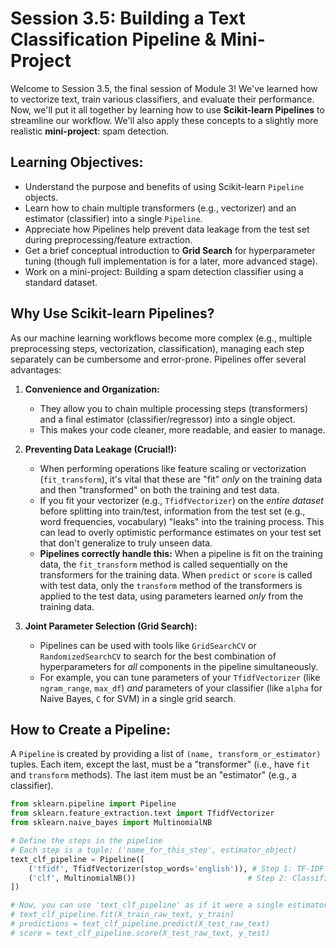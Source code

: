 # Session 3.5: Building a Text Classification Pipeline & Mini-Project

Welcome to Session 3.5, the final session of Module 3! We've learned how to vectorize text, train various classifiers, and evaluate their performance. Now, we'll put it all together by learning how to use **Scikit-learn Pipelines** to streamline our workflow. We'll also apply these concepts to a slightly more realistic **mini-project**: spam detection.

## Learning Objectives:

*   Understand the purpose and benefits of using Scikit-learn `Pipeline` objects.
*   Learn how to chain multiple transformers (e.g., vectorizer) and an estimator (classifier) into a single `Pipeline`.
*   Appreciate how Pipelines help prevent data leakage from the test set during preprocessing/feature extraction.
*   Get a brief conceptual introduction to **Grid Search** for hyperparameter tuning (though full implementation is for a later, more advanced stage).
*   Work on a mini-project: Building a spam detection classifier using a standard dataset.

## Why Use Scikit-learn Pipelines?

As our machine learning workflows become more complex (e.g., multiple preprocessing steps, vectorization, classification), managing each step separately can be cumbersome and error-prone. Pipelines offer several advantages:

1.  **Convenience and Organization:**
    *   They allow you to chain multiple processing steps (transformers) and a final estimator (classifier/regressor) into a single object.
    *   This makes your code cleaner, more readable, and easier to manage.

2.  **Preventing Data Leakage (Crucial!):**
    *   When performing operations like feature scaling or vectorization (`fit_transform`), it's vital that these are "fit" *only* on the training data and then "transformed" on both the training and test data.
    *   If you fit your vectorizer (e.g., `TfidfVectorizer`) on the *entire dataset* before splitting into train/test, information from the test set (e.g., word frequencies, vocabulary) "leaks" into the training process. This can lead to overly optimistic performance estimates on your test set that don't generalize to truly unseen data.
    *   **Pipelines correctly handle this:** When a pipeline is fit on the training data, the `fit_transform` method is called sequentially on the transformers for the training data. When `predict` or `score` is called with test data, only the `transform` method of the transformers is applied to the test data, using parameters learned *only* from the training data.

3.  **Joint Parameter Selection (Grid Search):**
    *   Pipelines can be used with tools like `GridSearchCV` or `RandomizedSearchCV` to search for the best combination of hyperparameters for *all* components in the pipeline simultaneously.
    *   For example, you can tune parameters of your `TfidfVectorizer` (like `ngram_range`, `max_df`) *and* parameters of your classifier (like `alpha` for Naive Bayes, `C` for SVM) in a single grid search.

## How to Create a Pipeline:

A `Pipeline` is created by providing a list of `(name, transform_or_estimator)` tuples. Each item, except the last, must be a "transformer" (i.e., have `fit` and `transform` methods). The last item must be an "estimator" (e.g., a classifier).

```python
from sklearn.pipeline import Pipeline
from sklearn.feature_extraction.text import TfidfVectorizer
from sklearn.naive_bayes import MultinomialNB

# Define the steps in the pipeline
# Each step is a tuple: ('name_for_this_step', estimator_object)
text_clf_pipeline = Pipeline([
    ('tfidf', TfidfVectorizer(stop_words='english')), # Step 1: TF-IDF Vectorization
    ('clf', MultinomialNB())                         # Step 2: Classifier
])

# Now, you can use 'text_clf_pipeline' as if it were a single estimator:
# text_clf_pipeline.fit(X_train_raw_text, y_train)
# predictions = text_clf_pipeline.predict(X_test_raw_text)
# score = text_clf_pipeline.score(X_test_raw_text, y_test)
